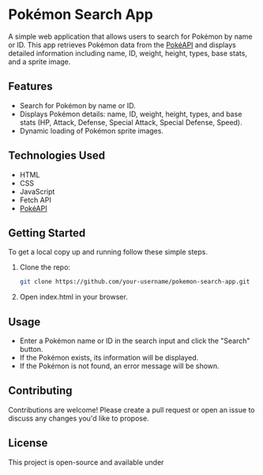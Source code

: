 # Pokémon Search App

A simple web application that allows users to search for Pokémon by name or ID. This app retrieves Pokémon data from the [PokéAPI](https://pokeapi.co/) and displays detailed information including name, ID, weight, height, types, base stats, and a sprite image.

## Features
- Search for Pokémon by name or ID.
- Displays Pokémon details: name, ID, weight, height, types, and base stats (HP, Attack, Defense, Special Attack, Special Defense, Speed).
- Dynamic loading of Pokémon sprite images.

## Technologies Used
- HTML
- CSS
- JavaScript
- Fetch API
- [PokéAPI](https://pokeapi.co/)

## Getting Started

To get a local copy up and running follow these simple steps.

1. Clone the repo:
   ```bash
   git clone https://github.com/your-username/pokemon-search-app.git
2. Open index.html in your browser.

## Usage

- Enter a Pokémon name or ID in the search input and click the "Search" button.
- If the Pokémon exists, its information will be displayed.
- If the Pokémon is not found, an error message will be shown.

## Contributing

Contributions are welcome! Please create a pull request or open an issue to discuss any changes you'd like to propose.

## License

This project is open-source and available under 
